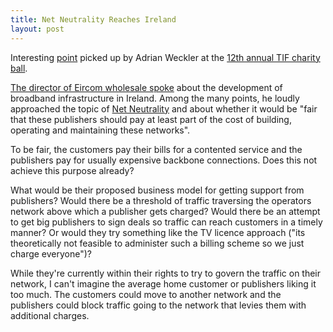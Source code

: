 ```yaml
---
title: Net Neutrality Reaches Ireland
layout: post
---
```


Interesting [point](http://www.yourtechstuff.com/techwire/2010/05/google-microsoft-should-pay-for-irelands-broadband-rollout-eircom-exec.html) picked up by Adrian Weckler at the [12th annual TIF charity ball](http://www.tif.ie/IBEC/Press/PressPublicationsdoclib3.nsf/wvTIFNewsByTitle/News_and_Events~new-investment-in-next-generation-networks-needed-urgently-07-05-2010?OpenDocument).

[The director of Eircom wholesale spoke](http://www.tif.ie/IBEC/Press/PressPublicationsdoclib3.nsf/wvTIFNewsByTitle/19466CD4AD1E519B8025771F00404B99/$file/John%20McKeon%20speech%20TIF%20charity%20ball%202010.pdf) about the development of broadband infrastructure in Ireland. Among the many points, he loudly approached the topic of [Net Neutrality](http://en.wikipedia.org/wiki/Network_neutrality) and about whether it would be "fair that these publishers should pay at least part of the cost of building, operating and maintaining these networks".

To be fair, the customers pay their bills for a contented service and the publishers pay for usually expensive backbone connections. Does this not achieve this purpose already?

What would be their proposed business model for getting support from publishers? Would there be a threshold of traffic traversing the operators network above which a publisher gets charged? Would there be an attempt to get big publishers to sign deals so traffic can reach customers in a timely manner? Or would they try something like the TV licence approach ("its theoretically not feasible to administer such a billing scheme so we just charge everyone")?

While they're currently within their rights to try to govern the traffic on their network, I can't imagine the average home customer or publishers liking it too much. The customers could move to another network and the publishers could block traffic going to the network that levies them with additional charges.

